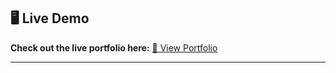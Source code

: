 ## 🖥️ Live Demo

**Check out the live portfolio here:** [🔗 View Portfolio](https://netlifix-homepage.netlify.app)

---
